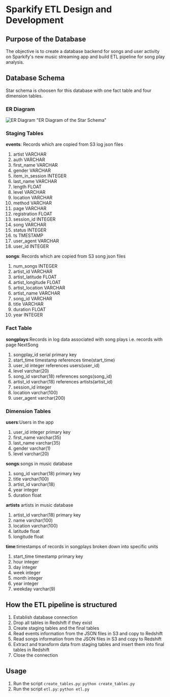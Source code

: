 # Sparkify ETL Design and Development

## Purpose of the Database

The objective is to create a database backend for songs and user activity on Sparkify's new music streaming app and build ETL pipeline for song play analysis. 

## Database Schema

Star schema is choosen for this database with one fact table and four dimension tables.

### ER Diagram

![ER Diagram](erdiagram.png) "ER Diagram of the Star Schema"

### Staging Tables

**events**: Records which are copied from S3 log json files

1. artist VARCHAR
2. auth VARCHAR
3. first_name VARCHAR
4. gender VARCHAR
5. item_in_session INTEGER
6. last_name VARCHAR
7. length FLOAT
8. level VARCHAR
9. location VARCHAR
10. method VARCHAR
11. page VARCHAR
12. registration FLOAT
13. session_id INTEGER
14. song VARCHAR
15. status INTEGER
16. ts TMESTAMP
17. user_agent VARCHAR
18. user_id INTEGER

**songs**: Records which are copied from S3 song json files
1. num_songs INTEGER
2. artist_id VARCHAR
3. artist_latitude FLOAT
4. artist_longitude FLOAT
5. artist_location VARCHAR
6. artist_name VARCHAR
7. song_id VARCHAR
8. title VARCHAR
9. duration FLOAT
10. year INTEGER


### Fact Table

**songplays**:Records in log data associated with song plays i.e. records with page NextSong

1. songplay_id serial primary key
2. start_time timestamp references time(start_time)
3. user_id integer references users(user_id)
4. level varchar(20)
5. song_id varchar(18) references songs(song_id)
6. artist_id varchar(18) references artists(artist_id)
7. session_id integer
8. location varchar(100)
9. user_agent varchar(200)

### Dimension Tables

**users**:Users in the app

1. user_id integer primary key
2. first_name varchar(35)
3. last_name varchar(35)
4. gender varchar(1)
5. level varchar(20)

**songs**:songs in music database

1. song_id varchar(18) primary key
2. title varchar(100)
3. artist_id varchar(18)
4. year integer
5. duration float

**artists** artists in music database

1. artist_id varchar(18) primary key
2. name varchar(100)
3. location varchar(100)
4. latitude float
5. longitude float

**time**:timestamps of records in songplays broken down into specific units

1. start_time timestamp primary key
2. hour integer
3. day integer
4. week integer
5. month integer
6. year integer
7. weekday varchar(9)

## How the ETL pipeline is structured

1. Establish database connection
2. Drop all tables in Redshift if they exist 
3. Create staging tables and the final tables
4. Read events information from the JSON files in S3 and copy to Redshift
5. Read songs information from the JSON files in S3 and copy to Redshift
6. Extract and transform data from staging tables and insert them into final tables in Redshift
7. Close the connection

## Usage

1. Run the script `create_tables.py`: `python create_tables.py`
2. Run the script `etl.py`: `python etl.py`